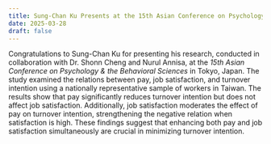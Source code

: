 ```yaml
---
title: Sung-Chan Ku Presents at the 15th Asian Conference on Psychology & the Behavioral Sciences
date: 2025-03-28
draft: false
---
```


Congratulations to Sung-Chan Ku for presenting his research, conducted in collaboration with Dr. Shonn Cheng and Nurul Annisa, at the *15th Asian Conference on Psychology & the Behavioral Sciences* in Tokyo, Japan. The study examined the relations between pay, job satisfaction, and turnover intention using a nationally representative sample of workers in Taiwan. The results show that pay significantly reduces turnover intention but does not affect job satisfaction. Additionally, job satisfaction moderates the effect of pay on turnover intention, strengthening the negative relation when satisfaction is high. These findings suggest that enhancing both pay and job satisfaction simultaneously are crucial in minimizing turnover intention.
